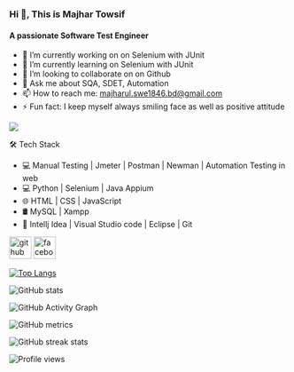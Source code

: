 
### Hi 👋, This is Majhar Towsif
#### A passionate Software Test Engineer

- 🔭 I’m currently working on  on Selenium with JUnit 
- 🌱 I’m currently learning on Selenium with JUnit 
- 👯 I’m looking to collaborate on on Github 
- 💬 Ask me about SQA, SDET, Automation 
- 📫 How to reach me: majharul.swe1846.bd@gmail.com 
- ⚡ Fun fact: I keep myself always smiling face as well as positive attitude 

![](https://scontent.fjsr1-1.fna.fbcdn.net/v/t39.30808-6/320030979_1552549375263769_6117424767374076292_n.jpg?_nc_cat=103&ccb=1-7&_nc_sid=174925&_nc_eui2=AeFOViUkS1SW51sXLsbOhI7figE1eR_spPOKATV5H-yk8xocR7gML3igC0LAMvlHDrLSa0N1QS2h8nsZzJrKb-xo&_nc_ohc=M_MvWuOKmt8AX9j-0C2&tn=CpRo3qFIdH-Qp3gA&_nc_zt=23&_nc_ht=scontent.fjsr1-1.fna&oh=00_AfC_G-s9ZnzJErzIJvorND-qqaD4VBMfUaCGAB6ccILNFg&oe=63EA2786)


 🛠 Tech Stack 
 - 💻  Manual Testing | Jmeter | Postman | Newman | Automation Testing in web 
 - 💻  Python | Selenium | Java  Appium 
 - 🌐  HTML | CSS | JavaScript 
 - 🛢  MySQL | Xampp 
 - 🔧 Intellj Idea | Visual Studio code | Eclipse | Git  


[<img src='https://cdn.jsdelivr.net/npm/simple-icons@3.0.1/icons/github.svg' alt='github' height='40'>](https://github.com/Majhar-98)  [<img src='https://cdn.jsdelivr.net/npm/simple-icons@3.0.1/icons/facebook.svg' alt='facebook' height='40'>](https://www.facebook.com/https://web.facebook.com/towsif.sumon/)  

[![Top Langs](https://github-readme-stats.vercel.app/api/top-langs/?username=Majhar-98)](https://github.com/anuraghazra/github-readme-stats)

![GitHub stats](https://github-readme-stats.vercel.app/api?username=Majhar-98&show_icons=true&count_private=true)  

![GitHub Activity Graph](https://activity-graph.herokuapp.com/graph?username=Majhar-98)  

![GitHub metrics](https://metrics.lecoq.io/Majhar-98)  

![GitHub streak stats](https://streak-stats.demolab.com/?user=Majhar-98)  

![Profile views](https://gpvc.arturio.dev/Majhar-98)  
